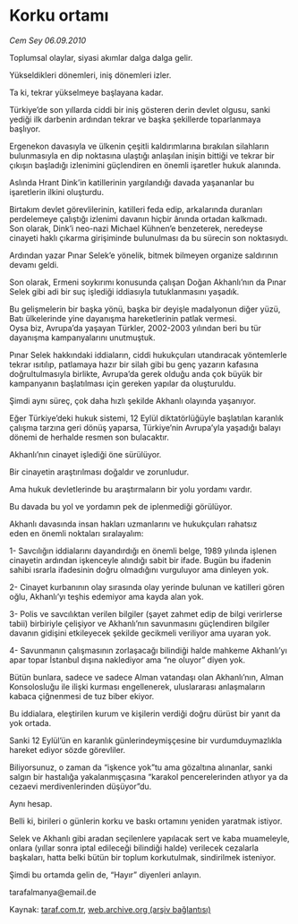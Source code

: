 # Korku ortamı

*Cem Sey 06.09.2010*

<div class="yazi"><p>Toplumsal olaylar, siyasi akımlar dalga dalga gelir.</p>
<p>Yükseldikleri dönemleri, iniş dönemleri izler.</p>
<p>Ta ki, tekrar yükselmeye başlayana kadar.</p>
<p>Türkiye’de son yıllarda ciddi bir iniş gösteren derin devlet olgusu, sanki yediği ilk darbenin ardından tekrar ve başka şekillerde toparlanmaya başlıyor.</p>
<p>Ergenekon davasıyla ve ülkenin çeşitli kaldırımlarına bırakılan silahların bulunmasıyla en dip noktasına ulaştığı anlaşılan inişin bittiği ve tekrar bir çıkışın başladığı izlenimini güçlendiren en önemli işaretler hukuk alanında.</p>
<p>Aslında Hrant Dink’in katillerinin yargılandığı davada yaşananlar bu işaretlerin ilkini oluşturdu.</p>
<p>Birtakım devlet görevlilerinin, katilleri feda edip, arkalarında duranları perdelemeye çalıştığı izlenimi davanın hiçbir ânında ortadan kalkmadı.<br/>Son olarak, Dink’i neo-nazi Michael Kühnen’e benzeterek, neredeyse cinayeti haklı çıkarma girişiminde bulunulması da bu sürecin son noktasıydı.</p>
<p>Ardından yazar Pınar Selek’e yönelik, bitmek bilmeyen organize saldırının devamı geldi.</p>
<p>Son olarak, Ermeni soykırımı konusunda çalışan Doğan Akhanlı’nın da Pınar Selek gibi adi bir suç işlediği iddiasıyla tutuklanmasını yaşadık.</p>
<p>Bu gelişmelerin bir başka yönü, başka bir deyişle madalyonun diğer yüzü, Batı ülkelerinde yine dayanışma hareketlerinin patlak vermesi.<br/>Oysa biz, Avrupa’da yaşayan Türkler, 2002-2003 yılından beri bu tür dayanışma kampanyalarını unutmuştuk.</p>
<p>Pınar Selek hakkındaki iddiaların, ciddi hukukçuları utandıracak yöntemlerle tekrar ısıtılıp, patlamaya hazır bir silah gibi bu genç yazarın kafasına doğrultulmasıyla birlikte, Avrupa’da gerek olduğu anda çok büyük bir kampanyanın başlatılması için gereken yapılar da oluşturuldu.</p>
<p>Şimdi aynı süreç, çok daha hızlı şekilde Akhanlı olayında yaşanıyor.</p>
<p>Eğer Türkiye’deki hukuk sistemi, 12 Eylül diktatörlüğüyle başlatılan karanlık çalışma tarzına geri dönüş yaparsa, Türkiye’nin Avrupa’yla yaşadığı balayı dönemi de herhalde resmen son bulacaktır.</p>
<p>Akhanlı’nın cinayet işlediği öne sürülüyor.</p>
<p>Bir cinayetin araştırılması doğaldır ve zorunludur.</p>
<p>Ama hukuk devletlerinde bu araştırmaların bir yolu yordamı vardır.</p>
<p>Bu davada bu yol ve yordamın pek de iplenmediği görülüyor.</p>
<p>Akhanlı davasında insan hakları uzmanlarını ve hukukçuları rahatsız <br/>eden en önemli noktaları sıralayalım:</p>
<p>1- Savcılığın iddialarını dayandırdığı en önemli belge, 1989 yılında işlenen cinayetin ardından işkenceyle alındığı sabit bir ifade. Bugün bu ifadenin sahibi ısrarla ifadesinin doğru olmadığını vurguluyor ama dinleyen yok.</p>
<p>2- Cinayet kurbanının olay sırasında olay yerinde bulunan ve katilleri gören oğlu, Akhanlı’yı teşhis edemiyor ama kayda alan yok.</p>
<p>3- Polis ve savcılıktan verilen bilgiler (şayet zahmet edip de bilgi verirlerse tabii) birbiriyle çelişiyor ve Akhanlı’nın savunmasını güçlendiren bilgiler davanın gidişini etkileyecek şekilde gecikmeli veriliyor ama uyaran yok.</p>
<p>4- Savunmanın çalışmasının zorlaşacağı bilindiği halde mahkeme Akhanlı’yı apar topar İstanbul dışına naklediyor ama “ne oluyor” diyen yok.</p>
<p>Bütün bunlara, sadece ve sadece Alman vatandaşı olan Akhanlı’nın, Alman Konsolosluğu ile ilişki kurması engellenerek, uluslararası anlaşmaların kabaca çiğnenmesi de tuz biber ekiyor.</p>
<p>Bu iddialara, eleştirilen kurum ve kişilerin verdiği doğru dürüst bir yanıt da yok ortada.</p>
<p>Sanki 12 Eylül’ün en karanlık günlerindeymişçesine bir vurdumduymazlıkla hareket ediyor sözde görevliler.</p>
<p>Biliyorsunuz, o zaman da “işkence yok”tu ama gözaltına alınanlar, sanki salgın bir hastalığa yakalanmışçasına “karakol pencerelerinden atlıyor ya da cezaevi merdivenlerinden düşüyor”du.</p>
<p>Aynı hesap.</p>
<p>Belli ki, birileri o günlerin korku ve baskı ortamını yeniden yaratmak istiyor.</p>
<p>Selek ve Akhanlı gibi aradan seçilenlere yapılacak sert ve kaba muameleyle, onlara (yıllar sonra iptal edileceği bilindiği halde) verilecek cezalarla başkaları, hatta belki bütün bir toplum korkutulmak, sindirilmek isteniyor.</p>
<p>Şimdi bu ortamda gelin de, “Hayır” diyenleri anlayın.</p>
<p>tarafalmanya@email.de</p>
</div>

Kaynak: [taraf.com.tr](http://www.taraf.com.tr:80/cem-sey/makale-korku-ortami.htm), [web.archive.org (arşiv bağlantısı)](http://web.archive.org/web/20100907171517/http://www.taraf.com.tr:80/cem-sey/makale-korku-ortami.htm)
